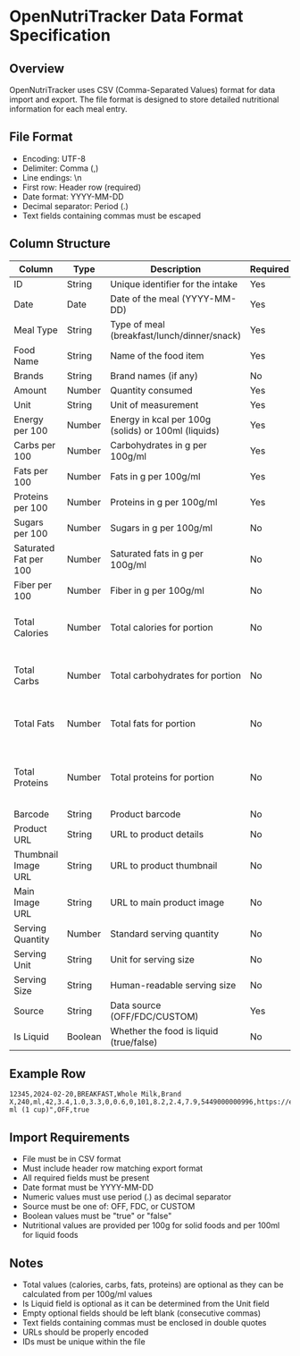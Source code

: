 # OpenNutriTracker Data Format Specification

## Overview
OpenNutriTracker uses CSV (Comma-Separated Values) format for data import and export. The file format is designed to store detailed nutritional information for each meal entry.

## File Format
- Encoding: UTF-8
- Delimiter: Comma (,)
- Line endings: \n
- First row: Header row (required)
- Date format: YYYY-MM-DD
- Decimal separator: Period (.)
- Text fields containing commas must be escaped

## Column Structure
| Column                | Type    | Description                                         | Required | Notes                                      |
| --------------------- | ------- | --------------------------------------------------- | -------- | ------------------------------------------ |
| ID                    | String  | Unique identifier for the intake                    | Yes      |                                            |
| Date                  | Date    | Date of the meal (YYYY-MM-DD)                       | Yes      |                                            |
| Meal Type             | String  | Type of meal (breakfast/lunch/dinner/snack)         | Yes      |                                            |
| Food Name             | String  | Name of the food item                               | Yes      |                                            |
| Brands                | String  | Brand names (if any)                                | No       |                                            |
| Amount                | Number  | Quantity consumed                                   | Yes      |                                            |
| Unit                  | String  | Unit of measurement                                 | Yes      |                                            |
| Energy per 100        | Number  | Energy in kcal per 100g (solids) or 100ml (liquids) | Yes      |                                            |
| Carbs per 100         | Number  | Carbohydrates in g per 100g/ml                      | Yes      |                                            |
| Fats per 100          | Number  | Fats in g per 100g/ml                               | Yes      |                                            |
| Proteins per 100      | Number  | Proteins in g per 100g/ml                           | Yes      |                                            |
| Sugars per 100        | Number  | Sugars in g per 100g/ml                             | No       |                                            |
| Saturated Fat per 100 | Number  | Saturated fats in g per 100g/ml                     | No       |                                            |
| Fiber per 100         | Number  | Fiber in g per 100g/ml                              | No       |                                            |
| Total Calories        | Number  | Total calories for portion                          | No       | Derived from Energy per 100 * Amount/100   |
| Total Carbs           | Number  | Total carbohydrates for portion                     | No       | Derived from Carbs per 100 * Amount/100    |
| Total Fats            | Number  | Total fats for portion                              | No       | Derived from Fats per 100 * Amount/100     |
| Total Proteins        | Number  | Total proteins for portion                          | No       | Derived from Proteins per 100 * Amount/100 |
| Barcode               | String  | Product barcode                                     | No       |                                            |
| Product URL           | String  | URL to product details                              | No       |                                            |
| Thumbnail Image URL   | String  | URL to product thumbnail                            | No       |                                            |
| Main Image URL        | String  | URL to main product image                           | No       |                                            |
| Serving Quantity      | Number  | Standard serving quantity                           | No       |                                            |
| Serving Unit          | String  | Unit for serving size                               | No       |                                            |
| Serving Size          | String  | Human-readable serving size                         | No       |                                            |
| Source                | String  | Data source (OFF/FDC/CUSTOM)                        | Yes      |                                            |
| Is Liquid             | Boolean | Whether the food is liquid (true/false)             | No       | Derived from Unit                          |

## Example Row
```csv
12345,2024-02-20,BREAKFAST,Whole Milk,Brand X,240,ml,42,3.4,1.0,3.3,0,0.6,0,101,8.2,2.4,7.9,5449000000996,https://example.com,https://example.com/thumb.jpg,https://example.com/main.jpg,240,ml,"240 ml (1 cup)",OFF,true
```

## Import Requirements
- File must be in CSV format
- Must include header row matching export format
- All required fields must be present
- Date format must be YYYY-MM-DD
- Numeric values must use period (.) as decimal separator
- Source must be one of: OFF, FDC, or CUSTOM
- Boolean values must be "true" or "false"
- Nutritional values are provided per 100g for solid foods and per 100ml for liquid foods

## Notes
- Total values (calories, carbs, fats, proteins) are optional as they can be calculated from per 100g/ml values
- Is Liquid field is optional as it can be determined from the Unit field
- Empty optional fields should be left blank (consecutive commas)
- Text fields containing commas must be enclosed in double quotes
- URLs should be properly encoded
- IDs must be unique within the file
